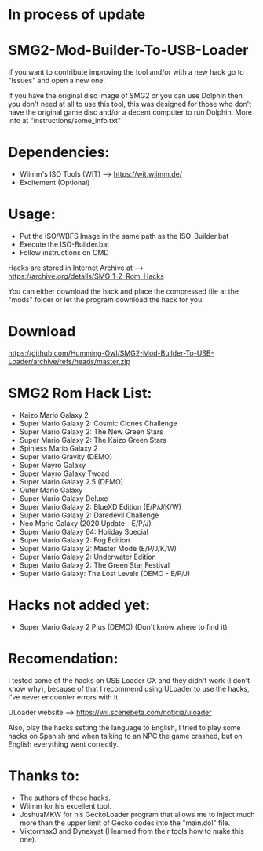 # In process of update

# SMG2-Mod-Builder-To-USB-Loader

If you want to contribute improving the tool and/or with a new hack go to "Issues" and open a new one.

If you have the original disc image of SMG2 or you can use Dolphin then you don't need at all to use this tool, this was designed for those who don't have the original game disc and/or a decent computer to run Dolphin. More info at "instructions/some_info.txt"

# Dependencies:

- Wiimm's ISO Tools (WIT) --> https://wit.wiimm.de/
- Excitement (Optional)

# Usage:

- Put the ISO/WBFS Image in the same path as the ISO-Builder.bat
- Execute the ISO-Builder.bat
- Follow instructions on CMD

Hacks are stored in Internet Archive at --> https://archive.org/details/SMG_1-2_Rom_Hacks

You can either download the hack and place the compressed file at the "mods" folder or let the program download the hack for you.

# Download

https://github.com/Humming-Owl/SMG2-Mod-Builder-To-USB-Loader/archive/refs/heads/master.zip

# SMG2 Rom Hack List:

- Kaizo Mario Galaxy 2
- Super Mario Galaxy 2: Cosmic Clones Challenge
- Super Mario Galaxy 2: The New Green Stars
- Super Mario Galaxy 2: The Kaizo Green Stars
- Spinless Mario Galaxy 2 
- Super Mario Gravity (DEMO)
- Super Mayro Galaxy
- Super Mayro Galaxy Twoad
- Super Mario Galaxy 2.5 (DEMO)
- Outer Mario Galaxy
- Super Mario Galaxy Deluxe
- Super Mario Galaxy 2: BlueXD Edition (E/P/J/K/W)
- Super Mario Galaxy 2: Daredevil Challenge
- Neo Mario Galaxy (2020 Update - E/P/J)
- Super Mario Galaxy 64: Holiday Special
- Super Mario Galaxy 2: Fog Edition
- Super Mario Galaxy 2: Master Mode (E/P/J/K/W)
- Super Mario Galaxy 2: Underwater Edition
- Super Mario Galaxy 2: The Green Star Festival
- Super Mario Galaxy: The Lost Levels (DEMO - E/P/J)

# Hacks not added yet:

- Super Mario Galaxy 2 Plus (DEMO) (Don't know where to find it)

# Recomendation:

I tested some of the hacks on USB Loader GX and they didn't work (I don't know why), because of that I recommend using ULoader to use the hacks, I've never encounter errors with it.

ULoader website --> https://wii.scenebeta.com/noticia/uloader

Also, play the hacks setting the language to English, I tried to play some hacks on Spanish and when talking to an NPC the game crashed, but on English everything went correctly. 

# Thanks to:

- The authors of these hacks. 
- Wiimm for his excellent tool. 
- JoshuaMKW for his GeckoLoader program that allows me to inject much more than the upper limit of Gecko codes into the "main.dol" file. 
- Viktormax3 and Dynexyst (I learned from their tools how to make this one).
